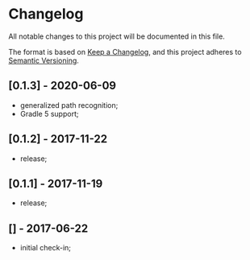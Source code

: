 # Changelog
All notable changes to this project will be documented in this file.

The format is based on [Keep a Changelog](https://keepachangelog.com/en/1.0.0/),
and this project adheres to [Semantic Versioning](https://semver.org/spec/v2.0.0.html).

## [0.1.3] - 2020-06-09
- generalized path recognition;
- Gradle 5 support;

## [0.1.2] - 2017-11-22
- release;

## [0.1.1] - 2017-11-19
- release;

## [] - 2017-06-22
- initial check-in;

